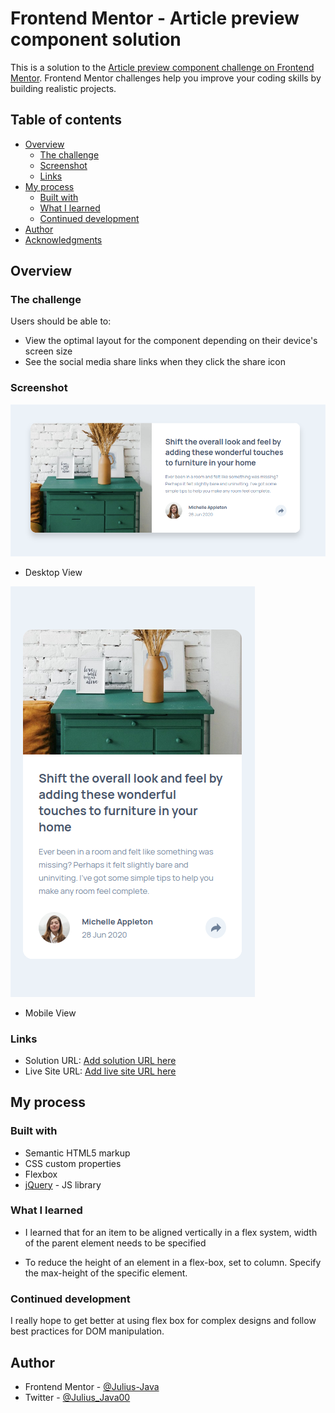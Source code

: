 # Frontend Mentor - Article preview component solution

This is a solution to the [Article preview component challenge on Frontend Mentor](https://www.frontendmentor.io/challenges/article-preview-component-dYBN_pYFT). Frontend Mentor challenges help you improve your coding skills by building realistic projects.

## Table of contents

- [Overview](#overview)
  - [The challenge](#the-challenge)
  - [Screenshot](#screenshot)
  - [Links](#links)
- [My process](#my-process)
  - [Built with](#built-with)
  - [What I learned](#what-i-learned)
  - [Continued development](#continued-development)
- [Author](#author)
- [Acknowledgments](#acknowledgments)

## Overview

### The challenge

Users should be able to:

- View the optimal layout for the component depending on their device's screen size
- See the social media share links when they click the share icon

### Screenshot

![](./screenshot/articleDesktop.png)
- Desktop View

![](./screenshot/articlePreviewMobile.png)
- Mobile View

### Links

- Solution URL: [Add solution URL here](https://your-solution-url.com)
- Live Site URL: [Add live site URL here](https://your-live-site-url.com)

## My process

### Built with

- Semantic HTML5 markup
- CSS custom properties
- Flexbox
- [jQuery](https://jquery.com/) - JS library

### What I learned

- I learned that for an item to be aligned vertically in a flex system, width of the parent element needs to be specified

- To reduce the height of an element in a flex-box, set to column. Specify the max-height of the specific element.

### Continued development

I really hope to get better at using flex box for complex designs and follow best practices for DOM manipulation.

## Author

- Frontend Mentor - [@Julius-Java](https://www.frontendmentor.io/profile/Julius-Java)
- Twitter - [@Julius_Java00](https://www.twitter.com/julius_java00)
